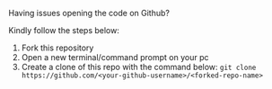 Having issues opening the code on Github?

Kindly follow the steps below:

1. Fork this repository
2. Open a new terminal/command prompt on your pc
2. Create a clone of this repo with the command below:
`git clone https://github.com/<your-github-username>/<forked-repo-name>` 